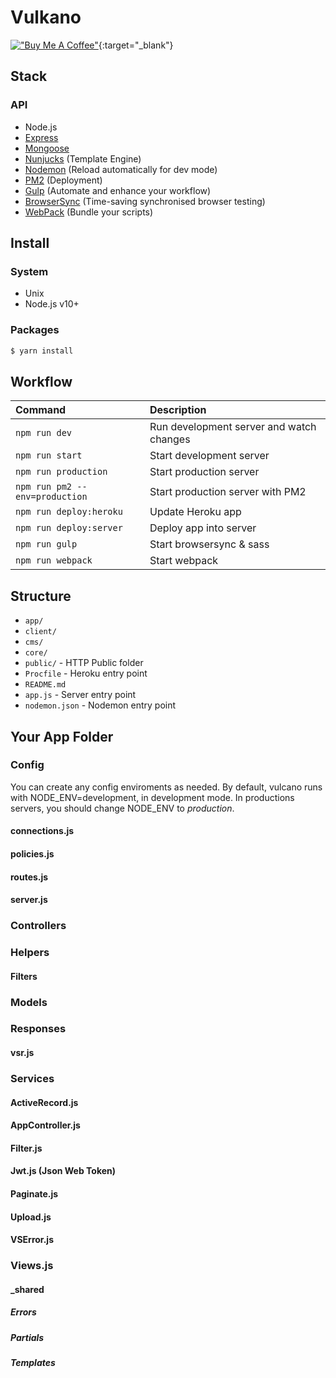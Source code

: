 # Vulkano

[!["Buy Me A Coffee"](https://www.buymeacoffee.com/assets/img/custom_images/orange_img.png)](https://www.buymeacoffee.com/argordmel){:target="_blank"}

## Stack

### API

- Node.js
- [Express](http://expressjs.com)
- [Mongoose](http://mongoosejs.com/)
- [Nunjucks](http://mozilla.github.io/nunjucks/) (Template Engine)
- [Nodemon](http://nodemon.io/) (Reload automatically for dev mode)
- [PM2](http://pm2.keymetrics.io/) (Deployment)
- [Gulp](https://gulpjs.com/) (Automate and enhance your workflow)
- [BrowserSync](https://www.browsersync.io/) (Time-saving synchronised browser testing)
- [WebPack](https://webpack.js.org/) (Bundle your scripts)

## Install

### System

- Unix
- Node.js v10+

### Packages

```bash
$ yarn install
```

## Workflow

| Command                         | Description                               |
| :------------------------------	| :---------------------------------------- |
| `npm run dev`                   | Run development server and watch changes	|
| `npm run start`                 | Start development server                  |
| `npm run production`						| Start production server                   |
| `npm run pm2 --env=production`  | Start production server with PM2          |
| `npm run deploy:heroku`         | Update Heroku app                         |
| `npm run deploy:server`         | Deploy app into server                    |
| `npm run gulp`                  | Start browsersync & sass                  |
| `npm run webpack`               | Start webpack                             |


## Structure

- `app/`
- `client/`
- `cms/`
- `core/`
- `public/` - HTTP Public folder
- `Procfile` - Heroku entry point
- `README.md`
- `app.js` - Server entry point
- `nodemon.json` - Nodemon entry point


## Your App Folder

### Config
You can create any config enviroments as needed. By default, vulcano runs with NODE_ENV=development, in development mode. In productions servers, you should change NODE_ENV to _production_.

#### connections.js

#### policies.js

#### routes.js

#### server.js

### Controllers

### Helpers

#### Filters

### Models

### Responses

#### vsr.js

### Services

#### ActiveRecord.js

#### AppController.js

#### Filter.js

#### Jwt.js (Json Web Token)

#### Paginate.js

#### Upload.js

#### VSError.js

### Views.js

#### _shared

##### Errors

##### Partials

##### Templates
